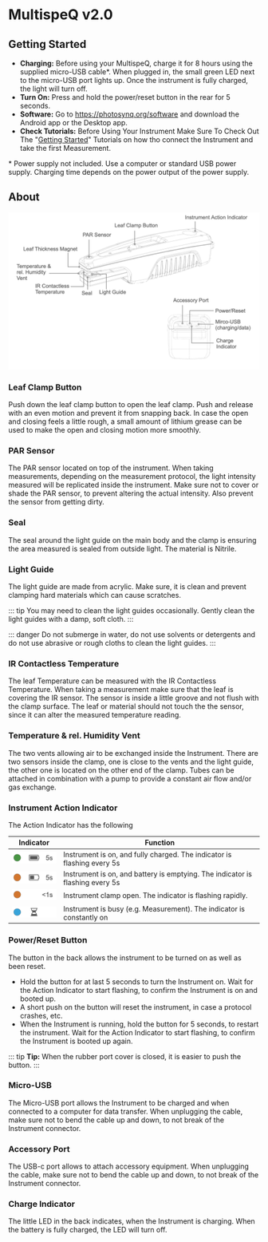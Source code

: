 # MultispeQ v2.0

## Getting Started

+ **Charging:** Before using your MultispeQ, charge it for 8 hours using the supplied micro-USB cable\*. When plugged in, the small green LED next to the micro-USB port lights up. Once the instrument is fully charged, the light will turn off.
+ **Turn On:** Press and hold the power/reset button in the rear for 5 seconds.
+ **Software:** Go to <https://photosynq.org/software> and download the Android app or the Desktop app.
+ **Check Tutorials:** Before Using Your Instrument Make Sure To Check Out The "[Getting Started](../tutorials/getting-started)" Tutorials on how tho connect the Instrument and take the first Measurement.

\* Power supply not included. Use a computer or standard USB power supply. Charging time depends on the power output of the power supply.

## About

![MultispeQ v2.0 side and back view](./images/multispeq-v2.0-views.png)

### Leaf Clamp Button

Push down the leaf clamp button to open the leaf clamp. Push and release with an even motion and prevent it from snapping back. In case the open and closing feels a little rough, a small amount of lithium grease can be used to make the open and closing motion more smoothly.

### PAR Sensor

The PAR sensor located on top of the instrument. When taking measurements, depending on the measurement protocol, the light intensity measured will be replicated inside the instrument. Make sure not to cover or shade the PAR sensor, to prevent altering the actual intensity. Also prevent the sensor from getting dirty.

### Seal

The seal around the light guide on the main body and the clamp is ensuring the area measured is sealed from outside light. The material is  Nitrile.

### Light Guide

The light guide are made from acrylic. Make sure, it is clean and prevent clamping hard materials which can cause scratches.

::: tip
You may need to clean the light guides occasionally. Gently clean the light guides with a damp, soft cloth.
:::

::: danger
Do not submerge in water, do not use solvents or detergents and do not use abrasive or rough cloths to clean the light guides.
:::

### IR Contactless Temperature

The leaf Temperature can be measured with the IR Contactless Temperature. When taking a measurement make sure that the leaf is covering the IR sensor. The sensor is inside a little groove and not flush with the clamp surface. The leaf or material should not touch the the sensor, since it can alter the measured temperature reading.

### Temperature & rel. Humidity Vent

The two vents allowing air to be exchanged inside the Instrument. There are two sensors inside the clamp, one is close to the vents and the light guide, the other one is located on the other end of the clamp. Tubes can be attached in combination with a pump to provide a constant air flow and/or gas exchange.

### Instrument Action Indicator

The Action Indicator has the following

| Indicator | Function |
| --------- | -------- |
| ![Instrument idle and fully charged](./images/indicator-idle-full.png) | Instrument is on, and fully charged. The indicator is flashing every 5s |
| ![Instrument idle and battery not fully charged](./images/indicator-idle-empty.png) | Instrument is on, and battery is emptying. The indicator is flashing every 5s |
| ![Instrument clamp open](./images/indicator-clamp-open.png) | Instrument clamp open. The indicator is flashing rapidly. |
| ![Instrument busy](./images/indicator-busy.png) | Instrument is busy (e.g. Measurement). The indicator is constantly on |

### Power/Reset Button

The button in the back allows the instrument to be turned on as well as been reset.

+ Hold the button for at last 5 seconds to turn the Instrument on. Wait for the Action Indicator to start flashing, to confirm the Instrument is on and booted up.
+ A short push on the button will reset the instrument, in case a protocol crashes, etc.
+ When the Instrument is running, hold the button for 5 seconds, to restart the instrument. Wait for the Action Indicator to start flashing, to confirm the Instrument is booted up again.

::: tip
**Tip:** When the rubber port cover is closed, it is easier to push the button.
:::

### Micro-USB

The Micro-USB port allows the Instrument to be charged and when connected to a computer for data transfer. When unplugging the cable, make sure not to bend the cable up and down, to not break of the Instrument connector.

### Accessory Port

The USB-c port allows to attach accessory equipment. When unplugging the cable, make sure not to bend the cable up and down, to not break of the Instrument connector.

### Charge Indicator

The little LED in the back indicates, when the Instrument is charging. When the battery is fully charged, the LED will turn off.